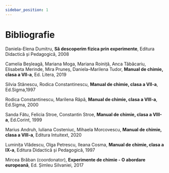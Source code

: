```yaml
---
sidebar_position: 1
---
```


# Bibliografie



Daniela-Elena Dumitru, **Să descoperim fizica prin experimente**, Editura Didactică și Pedagogică, 2008

Camelia Beșleagă, Mariana Moga, Mariana Roiniță, Anca Tăbăcariu, Elisabeta Merinde, Mira Pruneș, Daniela–Marilena Tudor, **Manual de chimie, clasa a VII-a**, Ed. Litera, 2019

Silvia Stănescu, Rodica Constantinescu, **Manual de chimie, clasa a VII-a**, Ed.Sigma,1997

Rodica Constantinescu, Marilena Râpă, **Manual de chimie, clasa a VIII-a**, Ed.Sigma, 2000

Sanda Fătu, Felicia Stroe, Constantin Stroe,  **Manual de chimie, clasa a VIII-a**, Ed.Corint, 1999

Marius Andruh, Iuliana Costeniuc, Mihaela Morcovescu, **Manual de chimie, clasa a VIII-a**, Editura Intuitext, 2020

Luminița Vlădescu, Olga Petrescu, Ileana Cosma, **Manual de chimie, clasa a IX-a**, Editura Didactică și Pedagogică, 1997

Mircea Brăban (coordonator), **Experimente de chimie - O abordare europeană**, Ed. Șimleu Silvaniei, 2017



